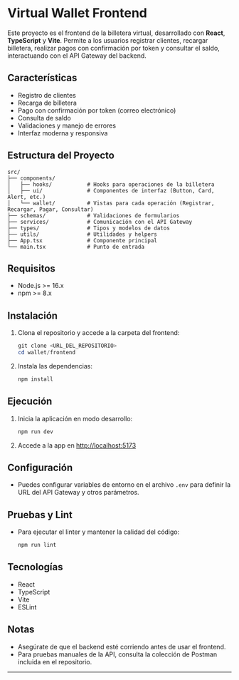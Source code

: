 # Virtual Wallet Frontend

Este proyecto es el frontend de la billetera virtual, desarrollado con **React**, **TypeScript** y **Vite**. Permite a los usuarios registrar clientes, recargar billetera, realizar pagos con confirmación por token y consultar el saldo, interactuando con el API Gateway del backend.

## Características

- Registro de clientes
- Recarga de billetera
- Pago con confirmación por token (correo electrónico)
- Consulta de saldo
- Validaciones y manejo de errores
- Interfaz moderna y responsiva

## Estructura del Proyecto

```
src/
├── components/
│   ├── hooks/           # Hooks para operaciones de la billetera
│   ├── ui/              # Componentes de interfaz (Button, Card, Alert, etc.)
│   └── wallet/          # Vistas para cada operación (Registrar, Recargar, Pagar, Consultar)
├── schemas/             # Validaciones de formularios
├── services/            # Comunicación con el API Gateway
├── types/               # Tipos y modelos de datos
├── utils/               # Utilidades y helpers
├── App.tsx              # Componente principal
└── main.tsx             # Punto de entrada
```

## Requisitos

- Node.js >= 16.x
- npm >= 8.x

## Instalación

1. Clona el repositorio y accede a la carpeta del frontend:

   ```powershell
   git clone <URL_DEL_REPOSITORIO>
   cd wallet/frontend
   ```

2. Instala las dependencias:

   ```powershell
   npm install
   ```

## Ejecución

1. Inicia la aplicación en modo desarrollo:

   ```powershell
   npm run dev
   ```

2. Accede a la app en [http://localhost:5173](http://localhost:5173)

## Configuración

- Puedes configurar variables de entorno en el archivo `.env` para definir la URL del API Gateway y otros parámetros.

## Pruebas y Lint

- Para ejecutar el linter y mantener la calidad del código:

   ```powershell
   npm run lint
   ```

## Tecnologías

- React
- TypeScript
- Vite
- ESLint

## Notas

- Asegúrate de que el backend esté corriendo antes de usar el frontend.
- Para pruebas manuales de la API, consulta la colección de Postman incluida en el repositorio.

---
